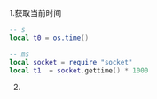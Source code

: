 1.获取当前时间

```lua
-- s
local t0 = os.time()

-- ms
local socket = require "socket"
local t1  = socket.gettime() * 1000
```

2.